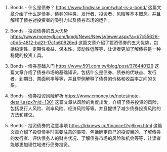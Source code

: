 

1. Bonds - 什么是债券？
https://www.findwise.com/what-is-a-bond/
这篇文章介绍了什么是债券、债券的种类、发行者、投资者、风险等基本概念。并且解释了债券对投资者的吸引力以及债券市场的运作。

2. Bonds - 投资债券的五大优势
https://www.moneydj.com/kmdj/News/NewsViewer.aspx?a=b7c55626-c0d5-4812-bd21-17c1b60926ed
这篇文章介绍了投资债券的五大优势，包括稳定性、定期性收益、保本性、波动性低等等，让读者更加了解债券是一种稳健的投资工具。

3. Bonds - 债券基础入门
https://www.591.com.tw/blog/post/376440129
这篇文章介绍了债券市场的基础知识，包括什么是债券、债券的优缺点、发行者、到期日、票面利率等等，并且举例解释了债券的价格和收益率之间的关系。

4. Bonds - 债券投资风险解析
https://www.cmoney.tw/notes/note-detail.aspx?nid=1301
这篇文章从风险的角度出发，介绍了债券投资的风险，包括发行人风险、利率风险、经济风险等等。并且提供了减少债券投资风险的方法和建议。

5. Bonds - 投资债券的注意事项
https://kknews.cc/finance/2yj6kyq.html
这篇文章介绍了投资债券时需要注意的事项，包括确定自己的投资目的、了解债券的发行者、评估债务人的财务状况、了解债券市场的风险和机会等等，让读者能够更加理性地进行债券投资。